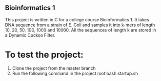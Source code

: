 ## Bioinformatics 1
This project is written in C for a college course Bioinformatics 1.
It takes DNA sequence from a strain of E. Coli and samples it into k-mers of length 10, 20, 50, 100, 1000 and 10000.
All the sequences of length k are stored in a Dynamic Cuckoo Filter.


# To test the project:
1) Clone the project from the master branch
2) Run the following command in the project root
    bash startup.sh


